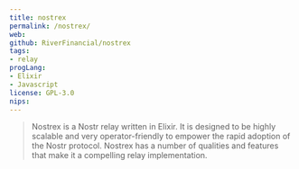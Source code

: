 ```yaml
---
title: nostrex
permalink: /nostrex/
web: 
github: RiverFinancial/nostrex
tags:
- relay
progLang: 
- Elixir
- Javascript
license: GPL-3.0
nips:
---
```


> Nostrex is a Nostr relay written in Elixir. It is designed to be highly scalable and very operator-friendly to empower the rapid adoption of the Nostr protocol. Nostrex has a number of qualities and features that make it a compelling relay implementation.